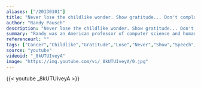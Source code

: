 ```yaml
---
aliases: ["/20130101"]
title: "Never lose the childlike wonder. Show gratitude... Don't complain; just work harder... Never give up."
author: "Randy Pausch"
description: "Never lose the childlike wonder. Show gratitude... Don't complain; just work harder... Never give up. - Randy Pausch quotes from GetInspired365.com"
summary: "Randy was an American professor of computer science and human-computer interaction and design at Carnegie Mellon University (CMU) in Pittsburgh, Pennsylvania.This is an upbeat lecture titled 'The Last Lecture: Really Achieving Your Childhood Dreams' which catapulted Randy into the public conscience and inspired a generation of people along the way"
referenceurl: ""
tags: ["Cancer","Childlike","Gratitude","Lose","Never","Show","Speech","Teacher","Wonder","Work",]
source: "youtube"
videoid: "_8kUTUIveyA"
image: "https://img.youtube.com/vi/_8kUTUIveyA/0.jpg"
---
```


{{< youtube _8kUTUIveyA >}}
